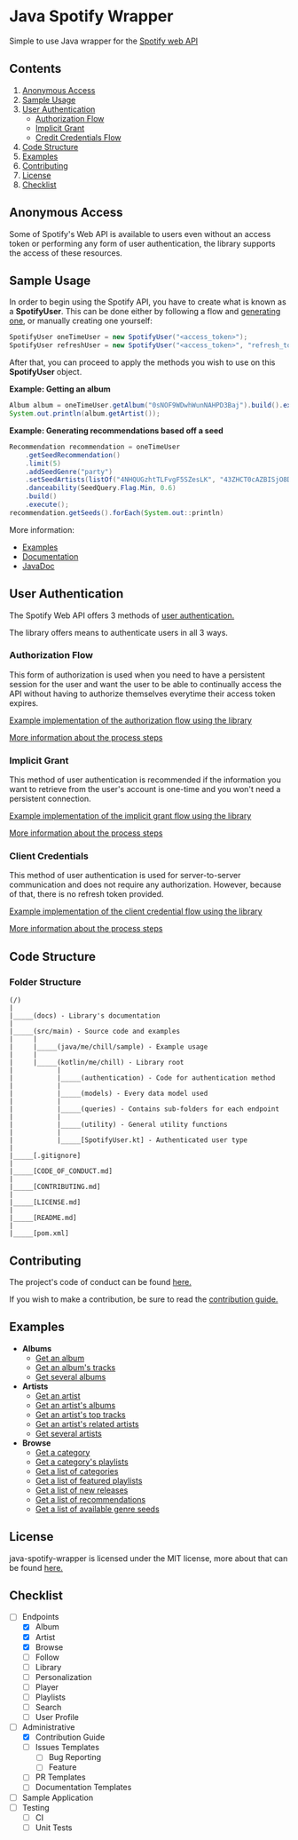 # Java Spotify Wrapper
Simple to use Java wrapper for the [Spotify web API](https://developer.spotify.com/documentation/web-api/)

## Contents
1. [Anonymous Access](https://github.com/woojiahao/java-spotify-wrapper#anonymous-access)
2. [Sample Usage](https://github.com/woojiahao/java-spotify-wrapper#sample-usage)
3. [User Authentication](https://github.com/woojiahao/java-spotify-wrapper#user-authentication)
   * [Authorization Flow](https://github.com/woojiahao/java-spotify-wrapper#authorization-flow)
   * [Implicit Grant](https://github.com/woojiahao/java-spotify-wrapper#implicit-grant)
   * [Credit Credentials Flow](https://github.com/woojiahao/java-spotify-wrapper#client-credentials-flow)
4. [Code Structure](https://github.com/woojiahao/java-spotify-wrapper#code-structure)
5. [Examples](https://github.com/woojiahao/java-spotify-wrapper#examples)
6. [Contributing](https://github.com/woojiahao/java-spotify-wrapper#contributing)
7. [License](https://github.com/woojiahao/java-spotify-wrapper#license)
8. [Checklist](https://github.com/woojiahao/java-spotify-wrapper#checklist)

## Anonymous Access
Some of Spotify's Web API is available to users even without an access token or performing any form of user authentication,
the library supports the access of these resources.

## Sample Usage
In order to begin using the Spotify API, you have to create what is known as a **SpotifyUser**. This can be done either 
by following a flow and [generating one](https://woojiahao.github.io/java-spotify-wrapper/#/authentication_guide), or 
manually creating one yourself:

```java
SpotifyUser oneTimeUser = new SpotifyUser("<access_token>");
SpotifyUser refreshUser = new SpotifyUser("<access_token>", "refresh_token");
```

After that, you can proceed to apply the methods you wish to use on this **SpotifyUser** object.

**Example: Getting an album**

```java
Album album = oneTimeUser.getAlbum("0sNOF9WDwhWunNAHPD3Baj").build().execute();
System.out.println(album.getArtist());
```

**Example: Generating recommendations based off a seed**

```java
Recommendation recommendation = oneTimeUser
    .getSeedRecommendation()
    .limit(5)
    .addSeedGenre("party")
    .setSeedArtists(listOf("4NHQUGzhtTLFvgF5SZesLK", "43ZHCT0cAZBISjO8DG9PnE"))
    .danceability(SeedQuery.Flag.Min, 0.6)
    .build()
    .execute();
recommendation.getSeeds().forEach(System.out::println)
```

More information:

* [Examples](https://github.com/woojiahao/java-spotify-wrapper/tree/master/examples)
* [Documentation](https://woojiahao.github.io/java-spotify-wrapper/)
* [JavaDoc]()

## User Authentication
The Spotify Web API offers 3 methods of [user authentication.](https://developer.spotify.com/documentation/general/guides/authorization-guide/)

The library offers means to authenticate users in all 3 ways. 

### Authorization Flow
This form of authorization is used when you need to have a persistent session for the user and want the user to be 
able to continually access the API without having to authorize themselves everytime their access token expires.

[Example implementation of the authorization flow using the library](https://github.com/woojiahao/java-spotify-wrapper/blob/master/examples/AuthorizationFlowDemo.java)

[More information about the process steps](https://woojiahao.github.io/java-spotify-wrapper/#/authentication_guide?id=authorization-flow)

### Implicit Grant
This method of user authentication is recommended if the information you want to retrieve from the user's account is 
one-time and you won't need a persistent connection.

[Example implementation of the implicit grant flow using the library](https://github.com/woojiahao/java-spotify-wrapper/blob/master/examples/ImplicitGrantDemo.java)

[More information about the process steps](https://woojiahao.github.io/java-spotify-wrapper/#/authentication_guide?id=implicit-grant)

### Client Credentials
This method of user authentication is used for server-to-server communication and does not require any authorization. 
However, because of that, there is no refresh token provided.

[Example implementation of the client credential flow using the library](https://github.com/woojiahao/java-spotify-wrapper/blob/master/examples/ClientCredentialFlowDemo.java)

[More information about the process steps](https://woojiahao.github.io/java-spotify-wrapper/#/authentication_guide?id=client-credential-flow)

## Code Structure
### Folder Structure
```
(/)
|
|_____(docs) - Library's documentation
|
|_____(src/main) - Source code and examples
|     |
|     |_____(java/me/chill/sample) - Example usage  
|     |
|     |_____(kotlin/me/chill) - Library root
|           |
|           |_____(authentication) - Code for authentication method
|           |
|           |_____(models) - Every data model used
|           |
|           |_____(queries) - Contains sub-folders for each endpoint
|           |
|           |_____(utility) - General utility functions
|           |
|           |_____[SpotifyUser.kt] - Authenticated user type
|  
|_____[.gitignore]
|
|_____[CODE_OF_CONDUCT.md] 
|
|_____[CONTRIBUTING.md] 
|
|_____[LICENSE.md] 
|
|_____[README.md] 
|
|_____[pom.xml] 
```

## Contributing
The project's code of conduct can be found [here.](https://github.com/woojiahao/java-spotify-wrapper/blob/master/CODE_OF_CONDUCT.md)

If you wish to make a contribution, be sure to read the [contribution guide.](https://github.com/woojiahao/java-spotify-wrapper/blob/master/CONTRIBUTING.md)

## Examples

* **Albums**
    * [Get an album](https://github.com/woojiahao/java-spotify-wrapper/blob/b6b593ac15988109763cf94cb48c171fd6ecf2a6/src/main/java/me/chill/sample/AlbumQueryDemo.java#L37)
    * [Get an album's tracks](https://github.com/woojiahao/java-spotify-wrapper/blob/b6b593ac15988109763cf94cb48c171fd6ecf2a6/src/main/java/me/chill/sample/AlbumQueryDemo.java#L40)
    * [Get several albums](https://github.com/woojiahao/java-spotify-wrapper/blob/b6b593ac15988109763cf94cb48c171fd6ecf2a6/src/main/java/me/chill/sample/AlbumQueryDemo.java#L43)
* **Artists**
    * [Get an artist](https://github.com/woojiahao/java-spotify-wrapper/blob/d2d99b8a0cdee55f5399134709f5d8018307790d/src/main/java/me/chill/sample/ArtistQueryDemo.java#L39)
    * [Get an artist's albums](https://github.com/woojiahao/java-spotify-wrapper/blob/d2d99b8a0cdee55f5399134709f5d8018307790d/src/main/java/me/chill/sample/ArtistQueryDemo.java#L42)
    * [Get an artist's top tracks](https://github.com/woojiahao/java-spotify-wrapper/blob/d2d99b8a0cdee55f5399134709f5d8018307790d/src/main/java/me/chill/sample/ArtistQueryDemo.java#L45)
    * [Get an artist's related artists](https://github.com/woojiahao/java-spotify-wrapper/blob/d2d99b8a0cdee55f5399134709f5d8018307790d/src/main/java/me/chill/sample/ArtistQueryDemo.java#L48)
    * [Get several artists](https://github.com/woojiahao/java-spotify-wrapper/blob/d2d99b8a0cdee55f5399134709f5d8018307790d/src/main/java/me/chill/sample/ArtistQueryDemo.java#L51)
* **Browse**
    * [Get a category](https://github.com/woojiahao/java-spotify-wrapper/blob/d2d99b8a0cdee55f5399134709f5d8018307790d/src/main/java/me/chill/sample/BrowseQueryDemo.java#L37)
    * [Get a category's playlists](https://github.com/woojiahao/java-spotify-wrapper/blob/d2d99b8a0cdee55f5399134709f5d8018307790d/src/main/java/me/chill/sample/BrowseQueryDemo.java#L40)
    * [Get a list of categories](https://github.com/woojiahao/java-spotify-wrapper/blob/d2d99b8a0cdee55f5399134709f5d8018307790d/src/main/java/me/chill/sample/BrowseQueryDemo.java#L43)
    * [Get a list of featured playlists](https://github.com/woojiahao/java-spotify-wrapper/blob/d2d99b8a0cdee55f5399134709f5d8018307790d/src/main/java/me/chill/sample/BrowseQueryDemo.java#L46)
    * [Get a list of new releases](https://github.com/woojiahao/java-spotify-wrapper/blob/d2d99b8a0cdee55f5399134709f5d8018307790d/src/main/java/me/chill/sample/BrowseQueryDemo.java#L49)
    * [Get a list of recommendations](https://github.com/woojiahao/java-spotify-wrapper/blob/d2d99b8a0cdee55f5399134709f5d8018307790d/src/main/java/me/chill/sample/BrowseQueryDemo.java#L52)
    * [Get a list of available genre seeds](https://github.com/woojiahao/java-spotify-wrapper/blob/d2d99b8a0cdee55f5399134709f5d8018307790d/src/main/java/me/chill/sample/BrowseQueryDemo.java#L67)

## License
java-spotify-wrapper is licensed under the MIT license, more about that can be found [here.](https://opensource.org/licenses/MIT)

## Checklist
* [ ] Endpoints
    * [X] Album
    * [X] Artist
    * [X] Browse
    * [ ] Follow
    * [ ] Library
    * [ ] Personalization
    * [ ] Player
    * [ ] Playlists
    * [ ] Search
    * [ ] User Profile 
* [ ] Administrative
    * [X] Contribution Guide
    * [ ] Issues Templates
        * [ ] Bug Reporting
        * [ ] Feature
    * [ ] PR Templates
    * [ ] Documentation Templates
* [ ] Sample Application
* [ ] Testing
    * [ ] CI
    * [ ] Unit Tests
